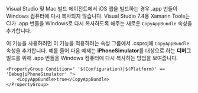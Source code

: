 
Visual Studio 및 Mac 빌드 에이전트에서 iOS 앱을 빌드하는 경우 .app 번들이 Windows 컴퓨터에 다시 복사되지 않습니다. Visual Studio 7.4용 Xamarin Tools는 CI가 .app 번들을 Windows로 다시 복사하도록 해주는 새로운 `CopyAppBundle` 속성을 추가합니다.

이 기능을 사용하려면 이 기능을 적용하려는 속성 그룹에서 .csproj에 `CopyAppBundle` 속성을 추가합니다. 예를 들어 다음 예제는 **iPhoneSimulator**를 대상으로 하는 **디버그** 빌드를 위해 .app 번들을 Windows 컴퓨터에 다시 복사하는 방법을 보여줍니다.

    <PropertyGroup Condition=" '$(Configuration)|$(Platform)' == 'Debug|iPhoneSimulator' ">
        <CopyAppBundle>true</CopyAppBundle>
    </PropertyGroup>

